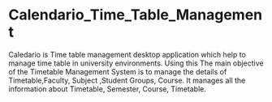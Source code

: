 # Calendario_Time_Table_Management
Caledario is Time table management desktop application which help to manage time table in university environments. Using this The main objective of the Timetable Management System is to manage the details of Timetable,Faculty, Subject ,Student Groups, Course. It manages all the information about Timetable, Semester, Course, Timetable.
